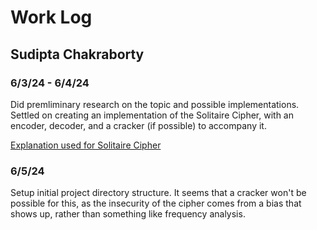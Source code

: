 # Work Log

## Sudipta Chakraborty

### 6/3/24 - 6/4/24

Did premliminary research on the topic and possible implementations. Settled on creating an implementation of the Solitaire Cipher, with an encoder, decoder, and a cracker (if possible) to accompany it.

[Explanation used for Solitaire Cipher](https://www.schneier.com/academic/solitaire/)

### 6/5/24
Setup initial project directory structure. It seems that a cracker won't be possible for this, as the insecurity of the cipher comes from a bias that shows up, rather than something like frequency analysis.
